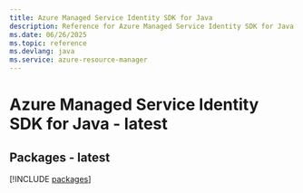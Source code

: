 ```yaml
---
title: Azure Managed Service Identity SDK for Java
description: Reference for Azure Managed Service Identity SDK for Java
ms.date: 06/26/2025
ms.topic: reference
ms.devlang: java
ms.service: azure-resource-manager
---
```

# Azure Managed Service Identity SDK for Java - latest
## Packages - latest
[!INCLUDE [packages](managed-service-identity-index.md)]